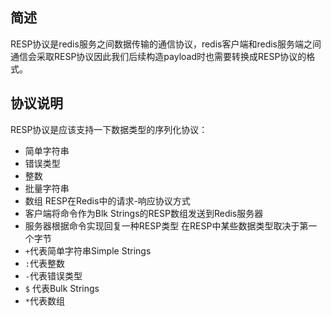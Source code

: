 ## 简述
RESP协议是redis服务之间数据传输的通信协议，redis客户端和redis服务端之间通信会采取RESP协议因此我们后续构造payload时也需要转换成RESP协议的格式。
## 协议说明
RESP协议是应该支持一下数据类型的序列化协议：
- 简单字符串
- 错误类型
- 整数
- 批量字符串
- 数组
RESP在Redis中的请求-响应协议方式
- 客户端将命令作为Blk Strings的RESP数组发送到Redis服务器
- 服务器根据命令实现回复一种RESP类型
  在RESP中某些数据类型取决于第一个字节
- `+`代表简单字符串Simple Strings
- `:`代表整数
- `-`代表错误类型
- `$` 代表Bulk Strings
- `*`代表数组